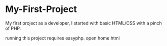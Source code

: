 # My-First-Project

My first project as a developer, I started with basic HTML/CSS with a pinch of PHP.

running this project requires easyphp.
open home.html
